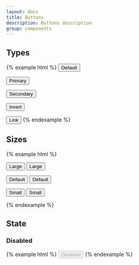 ```yaml
---
layout: docs
title: Buttons
description: Buttons description
group: components
---
```


## Types ##
{% example html %}
<button type="button" class="sv-button">Default</button>

<button type="button" class="sv-button sv-button--primary">Primary</button>

<button type="button" class="sv-button sv-button--danger">Secondary</button>

<button type="button" class="sv-button sv-button--invert">Invert</button>

<button type="button" class="sv-button sv-button--link">Link</button>
{% endexample %}

## Sizes ##
{% example html %}
<p>
   <button type="button" class="sv-button sv-button--primary sv-button--large">Large</button>
   <button type="button" class="sv-button sv-button--large">Large</button>
</p>

<p>
   <button type="button" class="sv-button sv-button--primary">Default</button>
   <button type="button" class="sv-button">Default</button>
</p>

<p>
   <button type="button" class="sv-button sv-button--primary sv-button--small">Small</button>
   <button type="button" class="sv-button sv-button--small">Small</button>
</p>
{% endexample %}

## State ##

### Disabled ###
{% example html %}
<button type="button" class="sv-button" disabled>Disabled</button>
{% endexample %}
